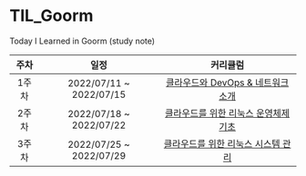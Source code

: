 # TIL_Goorm
Today I Learned in Goorm (study note)

| 주차  |          일정           |                           커리큘럼                           |
| :---: | :---------------------: | :----------------------------------------------------------: |
| 1주차 | 2022/07/11 ~ 2022/07/15 | [클라우드와 DevOps & 네트워크 소개](https://github.com/root-devvoo/TIL_Goorm/tree/main/1%EC%A3%BC%EC%B0%A8) |
| 2주차 | 2022/07/18 ~ 2022/07/22 | [클라우드를 위한 리눅스 운영체제 기초](https://github.com/root-devvoo/TIL_Goorm/tree/main/2%EC%A3%BC%EC%B0%A8) |
| 3주차 | 2022/07/25 ~ 2022/07/29 | [클라우드를 위한 리눅스 시스템 관리](https://github.com/root-devvoo/TIL_Goorm/blob/main/3%EC%A3%BC%EC%B0%A8/20220725.md) |
